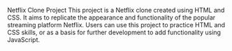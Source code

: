 Netflix Clone Project
This project is a Netflix clone created using HTML and CSS. It aims to replicate the appearance and functionality of the popular streaming platform Netflix.
Users can use this project to practice HTML and CSS skills, or as a basis for further development to add functionality using JavaScript.
